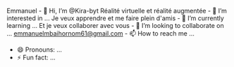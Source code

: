 Emmanuel - 👋 Hi, I’m @Kira-byt
Réalité virtuelle et réalité augmentée - 👀 I’m interested in ...
Je veux apprendre et me faire plein d'amis - 🌱 I’m currently learning ...
Et je veux collaborer avec vous - 💞️ I’m looking to collaborate on ...
emmanuelmbaihornom61@gmail.com - 📫 How to reach me ...
- 😄 Pronouns: ...
- ⚡ Fun fact: ...

<!---
Kira-byt/Kira-byt is a ✨ special ✨ repository because its `README.md` (this file) appears on your GitHub profile.
You can click the Preview link to take a look at your changes.
--->
